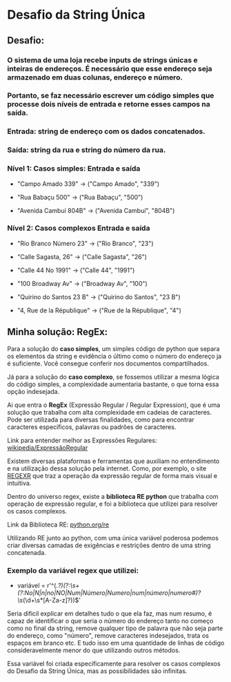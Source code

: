 # Desafio da String Única

## Desafio:
### O sistema de uma loja recebe inputs de strings únicas e inteiras de endereços. É necessário que esse endereço seja armazenado em duas colunas, endereço e número. 

### Portanto, se faz necessário escrever um código simples que processe dois níveis de entrada e retorne esses campos na saída.

### Entrada: string de endereço com os dados concatenados.
### Saída: string da rua e string do número da rua.



### Nível 1: Casos simples: Entrada e saída

- "Campo Amado 339"    ->    ("Campo Amado", "339")

- "Rua Babaçu 500"    ->    ("Rua Babaçu", "500")

- "Avenida Cambuí 804B"    ->    ("Avenida Cambuí", "804B")




### Nível 2: Casos complexos Entrada e saída
- "Rio Branco Número 23"    ->    ("Rio Branco", "23")

- "Calle Sagasta, 26"    ->    ("Calle Sagasta", "26")

- "Calle 44 No 1991"    ->    ("Calle 44", "1991")

- "100 Broadway Av"    ->    ("Broadway Av", "100")

- "Quirino do Santos 23 B"    ->    ("Quirino do Santos", "23 B")

- "4, Rue de la République"    ->    ("Rue de la République", "4")

## Minha solução: RegEx:

Para a solução do **caso simples**, um simples código de python que separa os elementos da string e evidência o último como o número do endereço ja é suficiente. Você consegue conferir nos documentos compartilhados.

Já para a solução do **caso complexo**, se fossemos utilizar a mesma lógica do código simples, a complexidade aumentaria bastante, o que torna essa opção indesejada.

Ai que entra o **RegEx** (Expressão Regular / Regular Expression), que é uma solução que trabalha com alta complexidade em cadeias de caracteres. Pode ser utilizada para diversas finalidades, como para encontrar caracteres especificos, palavras ou padrões de caracteres.

Link para entender melhor as Expressões Regulares:   [wikipedia/ExpressãoRegular](https://pt.wikipedia.org/wiki/Express%C3%A3o_regular)

Existem diversas plataformas e ferramentas que auxiliam no entendimento e na utilização dessa solução pela internet. 
Como, por exemplo, o site [REGEXR](https://regexr.com/ ) que traz a operação da expressão regular de forma mais visual e intuitiva.

Dentro do universo regex, existe a **biblioteca RE python**  que trabalha com operação de expressão regular, e foi a biblioteca que utilizei para resolver os casos complexos.

Link da Biblioteca RE: [python.org/re](https://docs.python.org/pt-br/3/library/re.html) 

Utilizando RE junto ao python, com uma única variável poderosa podemos criar diversas camadas de exigências e restrições dentro de uma string concatenada.

### Exemplo da variável regex que utilizei:

- variável = r'^(.*?)(?:\s+(?:No|N|n|no|NO|Num|Número|Numero|num|número|numero#)?\s*(\d+\s*[A-Za-z]?))$'

Seria dificil explicar em detalhes tudo o que ela faz, mas num resumo, é capaz de identificar o que seria o número do endereço tanto no começo como no final da string, remove qualquer tipo de palavra que não seja parte do endereço, como "número", remove caracteres indesejados, trata os espaços em branco etc. E tudo isso em uma quantidade de linhas de código consideravelmente menor do que utilizando outros métodos.

Essa variável foi criada especificamente para resolver os casos complexos do Desafio da String Única, mas as possibilidades são infinitas.
